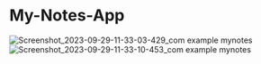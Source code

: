 # My-Notes-App
![Screenshot_2023-09-29-11-33-03-429_com example mynotes](https://github.com/Parthib17/My-Notes-App/assets/89259328/fb7bc4a8-9d56-4035-a740-38ebeaa54869)
![Screenshot_2023-09-29-11-33-10-453_com example mynotes](https://github.com/Parthib17/My-Notes-App/assets/89259328/bf969a71-d1a1-43ec-ab67-b5f2185f60c0)
